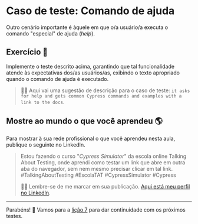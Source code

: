 # Caso de teste: Comando de ajuda

Outro cenário importante é àquele em que o/a usuário/a executa o comando "especial" de ajuda (_help_).

## Exercício 🎯

Implemente o teste descrito acima, garantindo que tal funcionalidade atende às expectativas dos/as usuários/as, exibindo o texto apropriado quando o comando de ajuda é executado.

> 🧑‍🏫 Aqui vai uma sugestão de descrição para o caso de teste: `it asks for help and gets common Cypress commands and examples with a link to the docs`.

## Mostre ao mundo o que você aprendeu 🌎

Para mostrar à sua rede profissional o que você aprendeu nesta aula, publique o seguinte no LinkedIn.

> Estou fazendo o curso "_Cypress Simulator_" da escola online Talking About Testing, onde aprendi como testar um link que abre em outra aba do navegador, sem nem mesmo precisar clicar em tal link. #TalkingAboutTesting #EscolaTAT #CypressSimulator #Cypress
>
> 👨‍🏫 Lembre-se de me marcar em sua publicação. [Aqui está meu perfil no LinkedIn](https://www.linkedin.com/in/walmyr-lima-e-silva-filho).

___

Parabéns! 🎉 Vamos para a [lição 7](./07.md) para dar continuidade com os próximos testes.
